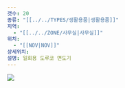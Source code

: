 ```yaml
---
갯수: 20
종류: "[[../../TYPES/생활용품|생활용품]]"
지역:
  - "[[../../ZONE/사무실|사무실]]"
위치:
  - "[[NOV|NOV]]"
상세위치: 
설명: 일회용 도루코 면도기
---
```


![](http://192.168.50.22/images/240607_IMG_0171.png)